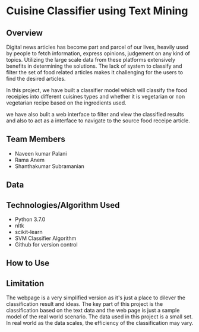 # Cuisine Classifier using Text Mining

## Overview
Digital news articles has become part and parcel of our lives, heavily used by people to fetch information, express opinions, judgement on any kind of topics. Utilizing the large scale data from these platforms extensively benefits in determining the solutions.
The lack of system to classify and filter the set of food related articles makes it challenging for the users to find the desired articles. 

In this project, we have built a classifier model which will classify the food receipies into different cuisines types and whether it is vegetarian or non vegetarian recipe based on the ingredients used. 

we have also bulit a web interface to filter and view the classified results and also to act as a interface to navigate to the source food receipe article.


## Team Members
- Naveen kumar Palani
- Rama Anem
- Shanthakumar Subramanian


## Data


## Technologies/Algorithm Used
- Python 3.7.0
- nltk
- scikit-learn
- SVM Classifier Algorithm
- Github for version control

## How to Use


## Limitation
The webpage is a very simplified version as it's just a place to dilever the classification result and ideas. The key part of this project is the classification based on the text data and the web page is just a sample model of the real world scenario. The data used in this project is a small set. In real world as the data scales, the efficiency of the classification may vary.


